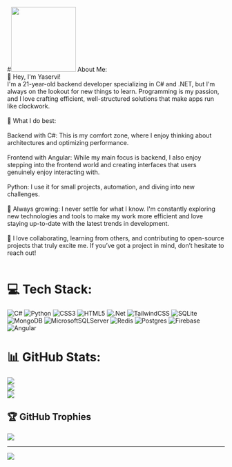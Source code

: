 #<img src="https://cdn.dribbble.com/userupload/23231536/file/original-96bcc80d639eebc71eb8752d1491565e.gif" width="150" height="150"> About Me:
<br>👋 Hey, I'm Yaservi!<br>I'm a 21-year-old backend developer specializing in C# and .NET, but I'm always on the lookout for new things to learn. Programming is my passion, and I love crafting efficient, well-structured solutions that make apps run like clockwork.<br><br>🔧 What I do best:<br><br>Backend with C#: This is my comfort zone, where I enjoy thinking about architectures and optimizing performance.<br><br>Frontend with Angular: While my main focus is backend, I also enjoy stepping into the frontend world and creating interfaces that users genuinely enjoy interacting with.<br><br>Python: I use it for small projects, automation, and diving into new challenges.<br><br>🌱 Always growing: I never settle for what I know. I'm constantly exploring new technologies and tools to make my work more efficient and love staying up-to-date with the latest trends in development.<br><br>🤝 I love collaborating, learning from others, and contributing to open-source projects that truly excite me. If you’ve got a project in mind, don’t hesitate to reach out!<br><br>


# 💻 Tech Stack:
![C#](https://img.shields.io/badge/c%23-%23239120.svg?style=for-the-badge&logo=csharp&logoColor=white) ![Python](https://img.shields.io/badge/python-3670A0?style=for-the-badge&logo=python&logoColor=ffdd54) ![CSS3](https://img.shields.io/badge/css3-%231572B6.svg?style=for-the-badge&logo=css3&logoColor=white) ![HTML5](https://img.shields.io/badge/html5-%23E34F26.svg?style=for-the-badge&logo=html5&logoColor=white) ![.Net](https://img.shields.io/badge/.NET-5C2D91?style=for-the-badge&logo=.net&logoColor=white) ![TailwindCSS](https://img.shields.io/badge/tailwindcss-%2338B2AC.svg?style=for-the-badge&logo=tailwind-css&logoColor=white) ![SQLite](https://img.shields.io/badge/sqlite-%2307405e.svg?style=for-the-badge&logo=sqlite&logoColor=white) ![MongoDB](https://img.shields.io/badge/MongoDB-%234ea94b.svg?style=for-the-badge&logo=mongodb&logoColor=white) ![MicrosoftSQLServer](https://img.shields.io/badge/Microsoft%20SQL%20Server-CC2927?style=for-the-badge&logo=microsoft%20sql%20server&logoColor=white) ![Redis](https://img.shields.io/badge/redis-%23DD0031.svg?style=for-the-badge&logo=redis&logoColor=white) ![Postgres](https://img.shields.io/badge/postgres-%23316192.svg?style=for-the-badge&logo=postgresql&logoColor=white) ![Firebase](https://img.shields.io/badge/firebase-a08021?style=for-the-badge&logo=firebase&logoColor=ffcd34) ![Angular](https://img.shields.io/badge/angular-%23DD0031.svg?style=for-the-badge&logo=angular&logoColor=white)
# 📊 GitHub Stats:
![](https://github-readme-stats.vercel.app/api?username=Yaservi&theme=shadow_red&hide_border=false&include_all_commits=false&count_private=true)<br/>
![](https://nirzak-streak-stats.vercel.app/?user=Yaservi&theme=shadow_red&hide_border=false)<br/>
![](https://github-readme-stats.vercel.app/api/top-langs/?username=Yaservi&theme=shadow_red&hide_border=false&include_all_commits=false&count_private=true&layout=compact)

## 🏆 GitHub Trophies
![](https://github-profile-trophy.vercel.app/?username=Yaservi&theme=shadow_red&no-frame=true&no-bg=true&margin-w=4)

---
[![](https://visitcount.itsvg.in/api?id=Yaservi&icon=6&color=7)](https://visitcount.itsvg.in)

<!-- Proudly created with GPRM ( https://gprm.itsvg.in ) -->
